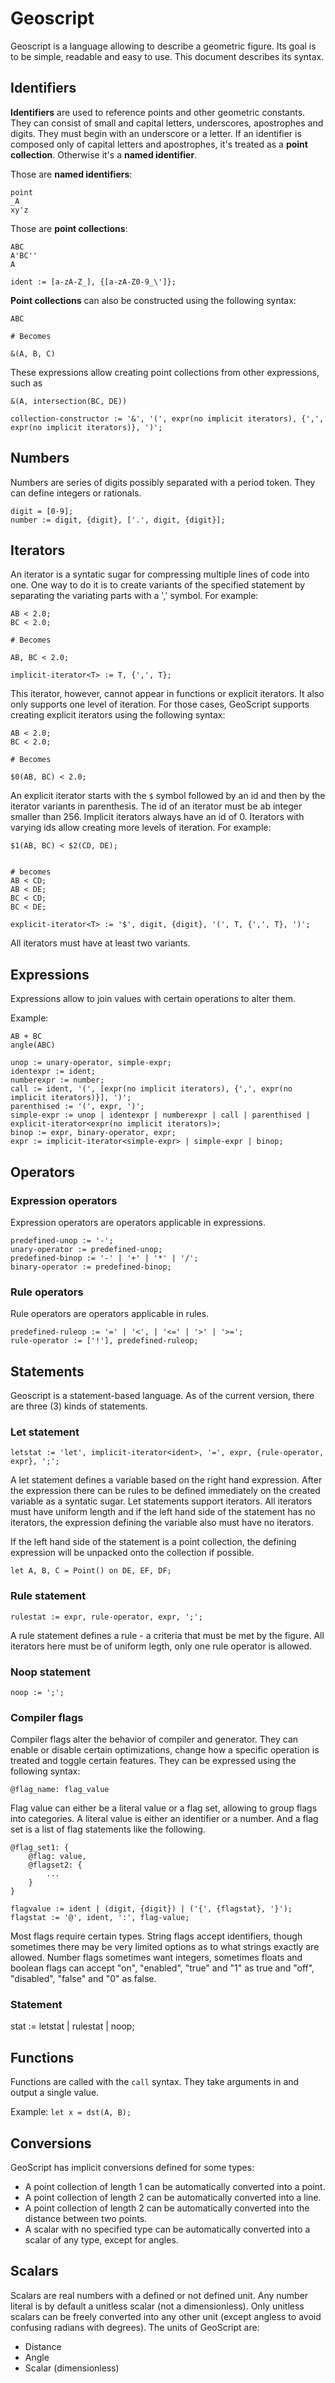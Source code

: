 # Geoscript
Geoscript is a language allowing to describe a geometric figure. Its goal is to be simple, readable and easy to use. This document describes its syntax.

## Identifiers
**Identifiers** are used to reference points and other geometric constants. They can consist of small and capital letters, underscores, apostrophes and digits. They must begin with an underscore or a letter. If an identifier is composed only of capital letters and apostrophes, it's treated as a **point collection**. Otherwise it's a **named identifier**.

Those are **named identifiers**:
```
point
_A
xy'z
```

Those are **point collections**:
```
ABC
A'BC''
A
```

```
ident := [a-zA-Z_], {[a-zA-Z0-9_\']};
```

**Point collections** can also be constructed using the following syntax:

```
ABC

# Becomes

&(A, B, C)
```

These expressions allow creating point collections from other expressions, such as

```
&(A, intersection(BC, DE))
```

```
collection-constructor := '&', '(', expr(no implicit iterators), {',', expr(no implicit iterators)}, ')';
```

## Numbers
Numbers are series of digits possibly separated with a period token. They can define integers or rationals.

```
digit = [0-9];
number := digit, {digit}, ['.', digit, {digit}];
```

## Iterators
An iterator is a syntatic sugar for compressing multiple lines of code into one. One way to do it is to create variants of the specified statement by separating the variating parts with a ',' symbol. For example:

```
AB < 2.0;
BC < 2.0;

# Becomes

AB, BC < 2.0;
```

```
implicit-iterator<T> := T, {',', T};
```

This iterator, however, cannot appear in functions or explicit iterators. It also only supports one level of iteration. For those cases, GeoScript supports creating explicit iterators using the following syntax:

```
AB < 2.0;
BC < 2.0;

# Becomes

$0(AB, BC) < 2.0;
```

An explicit iterator starts with the `$` symbol followed by an id and then by the iterator variants in parenthesis. The id of an iterator must be ab integer smaller than 256. Implicit iterators always have an id of 0. Iterators with varying ids allow creating more levels of iteration. For example:

```
$1(AB, BC) < $2(CD, DE);


# becomes
AB < CD;
AB < DE;
BC < CD;
BC < DE;
```

```
explicit-iterator<T> := '$', digit, {digit}, '(', T, {',', T}, ')';
```

All iterators must have at least two variants.

## Expressions
Expressions allow to join values with certain operations to alter them.

Example:
```
AB + BC
angle(ABC)
```

```
unop := unary-operator, simple-expr;
identexpr := ident;
numberexpr := number;
call := ident, '(', [expr(no implicit iterators), {',', expr(no implicit iterators)}], ')';
parenthised := '(', expr, ')';
simple-expr := unop | identexpr | numberexpr | call | parenthised | explicit-iterator<expr(no implicit iterators)>;
binop := expr, binary-operator, expr;
expr := implicit-iterator<simple-expr> | simple-expr | binop;
```

## Operators

### Expression operators
Expression operators are operators applicable in expressions.

```
predefined-unop := '-';
unary-operator := predefined-unop;
predefined-binop := '-' | '+' | '*' | '/';
binary-operator := predefined-binop;
```

### Rule operators
Rule operators are operators applicable in rules.

```
predefined-ruleop := '=' | '<', | '<=' | '>' | '>=';
rule-operator := ['!'], predefined-ruleop;
```

## Statements
Geoscript is a statement-based language. As of the current version, there are three (3) kinds of statements.

### Let statement
```
letstat := 'let', implicit-iterator<ident>, '=', expr, {rule-operator, expr}, ';';
```

A let statement defines a variable based on the right hand expression. After the expression there can be rules to be defined immediately on the created variable as a syntatic sugar. Let statements support iterators. All iterators must have uniform length and if the left hand side of the statement has no iterators, the expression defining the variable also must have no iterators.

If the left hand side of the statement is a point collection, the defining expression will be unpacked onto the collection if possible.

```
let A, B, C = Point() on DE, EF, DF;
```

### Rule statement
```
rulestat := expr, rule-operator, expr, ';';
```

A rule statement defines a rule - a criteria that must be met by the figure. All iterators here must be of uniform legth, only one rule operator is allowed.

### Noop statement
```
noop := ';';
```

### Compiler flags
Compiler flags alter the behavior of compiler and generator. They can enable or disable certain optimizations, change how a specific operation is treated and toggle certain features. They can be expressed using the following syntax:

```
@flag_name: flag_value
```

Flag value can either be a literal value or a flag set, allowing to group flags into categories. A literal value is either an identifier or a number. And a flag set is a list of flag statements like the following.

```
@flag_set1: {
    @flag: value,
    @flagset2: {
        ...
    }
}
```

```
flagvalue := ident | (digit, {digit}) | ('{', {flagstat}, '}'); 
flagstat := '@', ident, ':', flag-value;
```

Most flags require certain types. String flags accept identifiers, though sometimes there may be very limited options as to what strings exactly are allowed. Number flags sometimes want integers, sometimes floats and boolean flags can accept "on", "enabled", "true" and "1" as true and "off", "disabled", "false" and "0" as false.

### Statement
stat := letstat | rulestat | noop;

## Functions
Functions are called with the `call` syntax. They take arguments in and output a single value.

Example:
`let x = dst(A, B);`

## Conversions
GeoScript has implicit conversions defined for some types:
- A point collection of length 1 can be automatically converted into a point.
- A point collection of length 2 can be automatically converted into a line.
- A point collection of length 2 can be automatically converted into the distance between two points.
- A scalar with no specified type can be automatically converted into a scalar of any type, except for angles.

## Scalars
Scalars are real numbers with a defined or not defined unit. Any number literal is by default a unitless scalar (not a dimensionless). Only unitless scalars can be freely converted into any other unit (except angless to avoid confusing radians with degrees). The units of GeoScript are:
- Distance
- Angle
- Scalar (dimensionless)